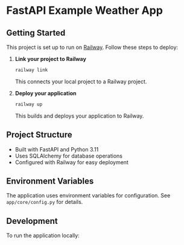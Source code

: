 # FastAPI Example Weather App

## Getting Started

This project is set up to run on [Railway](https://railway.app). Follow these steps to deploy:

1. **Link your project to Railway**
   ```bash
   railway link
   ```
   This connects your local project to a Railway project.

2. **Deploy your application**
   ```bash
   railway up
   ```
   This builds and deploys your application to Railway.

## Project Structure

- Built with FastAPI and Python 3.11
- Uses SQLAlchemy for database operations
- Configured with Railway for easy deployment

## Environment Variables

The application uses environment variables for configuration. See `app/core/config.py` for details.

## Development

To run the application locally: